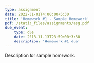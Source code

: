 ```yaml
---
type: assignment
date: 2022-01-01T4:00:00+5:30
title: 'Homework #1 - Sample Homework'
pdf: /static_files/assignments/asg.pdf
due_event: 
    type: due
    date: 2018-11-13T23:59:00+3:30
    description: 'Homework #1 due'
---
```

Description for sample homework.
